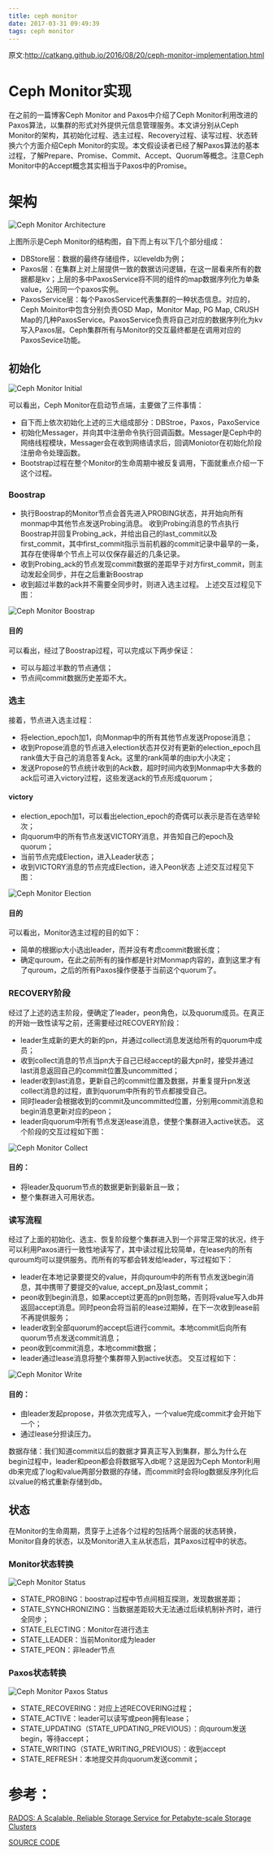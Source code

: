 ```yaml
---
title: ceph monitor
date: 2017-03-31 09:49:39
tags: ceph monitor
---
```

原文:http://catkang.github.io/2016/08/20/ceph-monitor-implementation.html

# Ceph Monitor实现
在之前的一篇博客Ceph Monitor and Paxos中介绍了Ceph Monitor利用改进的Paxos算法，以集群的形式对外提供元信息管理服务。本文讲分别从Ceph Monitor的架构，其初始化过程、选主过程、Recovery过程、读写过程、状态转换六个方面介绍Ceph Monitor的实现。本文假设读者已经了解Paxos算法的基本过程，了解Prepare、Promise、Commit、Accept、Quorum等概念。注意Ceph Monitor中的Accept概念其实相当于Paxos中的Promise。

# 架构

![Ceph Monitor Architecture](http://onjwbz75c.bkt.clouddn.com/arti.png)

上图所示是Ceph Monitor的结构图，自下而上有以下几个部分组成：

* DBStore层：数据的最终存储组件，以leveldb为例；
* Paxos层：在集群上对上层提供一致的数据访问逻辑，在这一层看来所有的数据都是kv；上层的多中PaxosService将不同的组件的map数据序列化为单条value，公用同一个paxos实例。
* PaxosService层：每个PaxosService代表集群的一种状态信息。对应的，Ceph Moinitor中包含分别负责OSD Map，Monitor Map, PG Map, CRUSH Map的几种PaxosService。PaxosService负责将自己对应的数据序列化为kv写入Paxos层。Ceph集群所有与Monitor的交互最终都是在调用对应的PaxosSevice功能。

## 初始化

![Ceph Monitor Initial](http://onjwbz75c.bkt.clouddn.com/init.png)

可以看出，Ceph Monitor在启动节点端，主要做了三件事情：

* 自下而上依次初始化上述的三大组成部分：DBStroe，Paxos，PaxoService
* 初始化Messager，并向其中注册命令执行回调函数。Messager是Ceph中的网络线程模块，Messager会在收到网络请求后，回调Moniotor在初始化阶段注册命令处理函数。
* Bootstrap过程在整个Monitor的生命周期中被反复调用，下面就重点介绍一下这个过程。

### Boostrap

* 执行Boostrap的Monitor节点会首先进入PROBING状态，并开始向所有monmap中其他节点发送Probing消息。
收到Probing消息的节点执行Boostrap并回复Probing_ack，并给出自己的last_commit以及first_commit，其中first_commit指示当前机器的commit记录中最早的一条，其存在使得单个节点上可以仅保存最近的几条记录。
* 收到Probing_ack的节点发现commit数据的差距早于对方first_commit，则主动发起全同步，并在之后重新Boostrap
* 收到超过半数的ack并不需要全同步时，则进入选主过程。
上述交互过程见下图：

![Ceph Monitor Boostrap](http://onjwbz75c.bkt.clouddn.com/boostrap.pn)

#### 目的

可以看出，经过了Boostrap过程，可以完成以下两步保证：

* 可以与超过半数的节点通信；
* 节点间commit数据历史差距不大。

### 选主

接着，节点进入选主过程：

* 将election_epoch加1，向Monmap中的所有其他节点发送Propose消息；
* 收到Propose消息的节点进入election状态并仅对有更新的election_epoch且rank值大于自己的消息答复Ack。这里的rank简单的由ip大小决定；
* 发送Propose的节点统计收到的Ack数，超时时间内收到Monmap中大多数的ack后可进入victory过程，这些发送ack的节点形成quorum；

#### victory

* election_epoch加1，可以看出election_epoch的奇偶可以表示是否在选举轮次；
* 向quorum中的所有节点发送VICTORY消息，并告知自己的epoch及quorum；
* 当前节点完成Election，进入Leader状态；
* 收到VICTORY消息的节点完成Election，进入Peon状态
上述交互过程见下图：

![Ceph Monitor Election](http://onjwbz75c.bkt.clouddn.com/victory.png)

#### 目的

可以看出，Monitor选主过程的目的如下：

* 简单的根据ip大小选出leader，而并没有考虑commit数据长度；
* 确定quroum，在此之前所有的操作都是针对Monmap内容的，直到这里才有了quroum，之后的所有Paxos操作便基于当前这个quorum了。

### RECOVERY阶段

经过了上述的选主阶段，便确定了leader，peon角色，以及quorum成员。在真正的开始一致性读写之前，还需要经过RECOVERY阶段：

* leader生成新的更大的新的pn，并通过collect消息发送给所有的quorum中成员；
* 收到collect消息的节点当pn大于自己已经accept的最大pn时，接受并通过last消息返回自己的commit位置及uncommitted；
* leader收到last消息，更新自己的commit位置及数据，并重复提升pn发送collect消息的过程，直到quorum中所有的节点都接受自己。
* 同时leader会根据收到的commit及uncommitted位置，分别用commit消息和begin消息更新对应的peon；
* leader向quorum中所有节点发送lease消息，使整个集群进入active状态。
这个阶段的交互过程如下图：

 ![Ceph Monitor Collect](http://onjwbz75c.bkt.clouddn.com/recovery.png)

#### 目的：

* 将leader及quorum节点的数据更新到最新且一致；
* 整个集群进入可用状态。

### 读写流程

经过了上面的初始化、选主、恢复阶段整个集群进入到一个非常正常的状况，终于可以利用Paxos进行一致性地读写了，其中读过程比较简单，在lease内的所有quroum均可以提供服务。而所有的写都会转发给leader，写过程如下：

* leader在本地记录要提交的value，并向quroum中的所有节点发送begin消息，其中携带了要提交的value, accept_pn及last_commit；
* peon收到begin消息，如果accept过更高的pn则忽略，否则将value写入db并返回accept消息。同时peon会将当前的lease过期掉，在下一次收到lease前不再提供服务；
* leader收到全部quorum的accept后进行commit。本地commit后向所有quorum节点发送commit消息；
* peon收到commit消息，本地commit数据；
* leader通过lease消息将整个集群带入到active状态。
交互过程如下：

![Ceph Monitor Write](http://onjwbz75c.bkt.clouddn.com/read_write.png)

#### 目的：

* 由leader发起propose，并依次完成写入，一个value完成commit才会开始下一个；
* 通过lease分担读压力。

数据存储：我们知道commit以后的数据才算真正写入到集群，那么为什么在begin过程中，leader和peon都会将数据写入db呢？这是因为Ceph Montor利用db来完成了log和value两部分数据的存储，而commit时会将log数据反序列化后以value的格式重新存储到db。

## 状态

在Monitor的生命周期，贯穿于上述各个过程的包括两个层面的状态转换，Monitor自身的状态，以及Monitor进入主从状态后，其Paxos过程中的状态。

### Monitor状态转换

![Ceph Monitor Status](http://onjwbz75c.bkt.clouddn.com/monitor_status.png)

* STATE_PROBING：boostrap过程中节点间相互探测，发现数据差距；
* STATE_SYNCHRONIZING：当数据差距较大无法通过后续机制补齐时，进行全同步；
* STATE_ELECTING：Monitor在进行选主
* STATE_LEADER：当前Monitor成为leader
* STATE_PEON：非leader节点

### Paxos状态转换

![Ceph Monitor Paxos Status](http://onjwbz75c.bkt.clouddn.com/paxos_status.png)

* STATE_RECOVERING：对应上述RECOVERING过程；
* STATE_ACTIVE：leader可以读写或peon拥有lease；
* STATE_UPDATING（STATE_UPDATING_PREVIOUS）：向quroum发送begin，等待accept；
* STATE_WRITING（STATE_WRITING_PREVIOUS）：收到accept
* STATE_REFRESH：本地提交并向quorum发送commit；

# 参考：

[RADOS: A Scalable, Reliable Storage Service for Petabyte-scale Storage Clusters](http://ceph.com/papers/weil-rados-pdsw07.pdf)

[SOURCE CODE](https://github.com/ceph/ceph)
